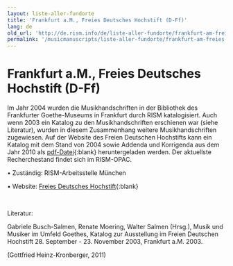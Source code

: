 ```yaml
---
layout: liste-aller-fundorte
title: 'Frankfurt a.M., Freies Deutsches Hochstift (D-Ff)'
lang: de
old_url: 'http://de.rism.info/de/liste-aller-fundorte/frankfurt-am-freies-deutsches-hochstift-d-ff.html'
permalink: '/musicmanuscripts/liste-aller-fundorte/frankfurt-am-freies-deutsches-hochstift-d-ff.html'
---
```



# Frankfurt a.M., Freies Deutsches Hochstift (D-Ff)

Im Jahr 2004 wurden die Musikhandschriften in der Bibliothek des Frankfurter Goethe-Museums in Frankfurt durch RISM katalogisiert. Auch wenn 2003 ein Katalog zu den Musikhandschriften erschienen war (siehe Literatur), wurden in diesem Zusammenhang weitere Musikhandschriften zugewiesen. Auf der Website des Freien Deutschen Hochstifts kann ein Katalog mit dem Stand von 2004 sowie Addenda und Korrigenda aus dem Jahr 2010 als [pdf-Datei](https://freies-deutsches-hochstift.de/sammlung/handschriften/findmittel/ "Opens external link in new window"){:blank} heruntergeladen werden. Der aktuellste Recherchestand findet sich im RISM-OPAC.

• Zuständig: RISM-Arbeitsstelle München

• Website: [Freies Deutsches Hochstift](https://freies-deutsches-hochstift.de/ "Opens external link in new window"){:blank}

&nbsp;

Literatur: 

Gabriele Busch-Salmen, Renate Moering, Walter Salmen (Hrsg.), Musik und Musiker im Umfeld Goethes, Katalog zur Ausstellung im Freien Deutschen Hochstift 28. September - 23. November 2003, Frankfurt a.M. 2003.

(Gottfried Heinz-Kronberger, 2011)

